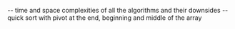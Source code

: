 -- time and space complexities of all the algorithms and their downsides
-- quick sort with pivot at the end, beginning and middle of the array